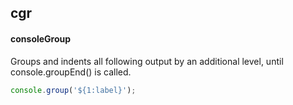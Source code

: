 ## cgr
#### consoleGroup
Groups and indents all following output by an additional level, until console.groupEnd() is called.
```js
console.group('${1:label}');
```